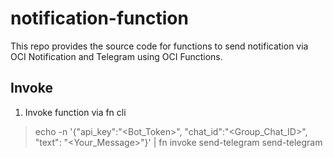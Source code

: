 # notification-function
This repo provides the source code for functions to send notification via OCI Notification and Telegram using OCI Functions.

## Invoke 
1. Invoke function via fn cli
> echo -n '{"api_key":"<Bot_Token>", "chat_id":"<Group_Chat_ID>", "text": "<Your_Message>"}' | fn invoke send-telegram send-telegram